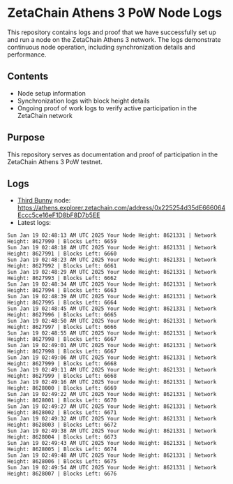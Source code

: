 # ZetaChain Athens 3 PoW Node Logs
This repository contains logs and proof that we have successfully set up and run a node on the ZetaChain Athens 3 network. The logs demonstrate continuous node operation, including synchronization details and performance.

## Contents
- Node setup information
- Synchronization logs with block height details
- Ongoing proof of work logs to verify active participation in the ZetaChain network

## Purpose
This repository serves as documentation and proof of participation in the ZetaChain Athens 3 PoW testnet.

## Logs

- [Third Bunny](https://thirdbunny.xyz/) node: https://athens.explorer.zetachain.com/address/0x225254d35dE666064Eccc5ce16eF1D8bF8D7b5EE
- Latest logs:
```
Sun Jan 19 02:48:13 AM UTC 2025 Your Node Height: 8621331 | Network Height: 8627990 | Blocks Left: 6659
Sun Jan 19 02:48:18 AM UTC 2025 Your Node Height: 8621331 | Network Height: 8627991 | Blocks Left: 6660
Sun Jan 19 02:48:23 AM UTC 2025 Your Node Height: 8621331 | Network Height: 8627992 | Blocks Left: 6661
Sun Jan 19 02:48:29 AM UTC 2025 Your Node Height: 8621331 | Network Height: 8627993 | Blocks Left: 6662
Sun Jan 19 02:48:34 AM UTC 2025 Your Node Height: 8621331 | Network Height: 8627994 | Blocks Left: 6663
Sun Jan 19 02:48:39 AM UTC 2025 Your Node Height: 8621331 | Network Height: 8627995 | Blocks Left: 6664
Sun Jan 19 02:48:45 AM UTC 2025 Your Node Height: 8621331 | Network Height: 8627996 | Blocks Left: 6665
Sun Jan 19 02:48:50 AM UTC 2025 Your Node Height: 8621331 | Network Height: 8627997 | Blocks Left: 6666
Sun Jan 19 02:48:55 AM UTC 2025 Your Node Height: 8621331 | Network Height: 8627998 | Blocks Left: 6667
Sun Jan 19 02:49:01 AM UTC 2025 Your Node Height: 8621331 | Network Height: 8627998 | Blocks Left: 6667
Sun Jan 19 02:49:06 AM UTC 2025 Your Node Height: 8621331 | Network Height: 8627999 | Blocks Left: 6668
Sun Jan 19 02:49:11 AM UTC 2025 Your Node Height: 8621331 | Network Height: 8627999 | Blocks Left: 6668
Sun Jan 19 02:49:16 AM UTC 2025 Your Node Height: 8621331 | Network Height: 8628000 | Blocks Left: 6669
Sun Jan 19 02:49:22 AM UTC 2025 Your Node Height: 8621331 | Network Height: 8628001 | Blocks Left: 6670
Sun Jan 19 02:49:27 AM UTC 2025 Your Node Height: 8621331 | Network Height: 8628002 | Blocks Left: 6671
Sun Jan 19 02:49:32 AM UTC 2025 Your Node Height: 8621331 | Network Height: 8628003 | Blocks Left: 6672
Sun Jan 19 02:49:38 AM UTC 2025 Your Node Height: 8621331 | Network Height: 8628004 | Blocks Left: 6673
Sun Jan 19 02:49:43 AM UTC 2025 Your Node Height: 8621331 | Network Height: 8628005 | Blocks Left: 6674
Sun Jan 19 02:49:48 AM UTC 2025 Your Node Height: 8621331 | Network Height: 8628006 | Blocks Left: 6675
Sun Jan 19 02:49:54 AM UTC 2025 Your Node Height: 8621331 | Network Height: 8628007 | Blocks Left: 6676
```
